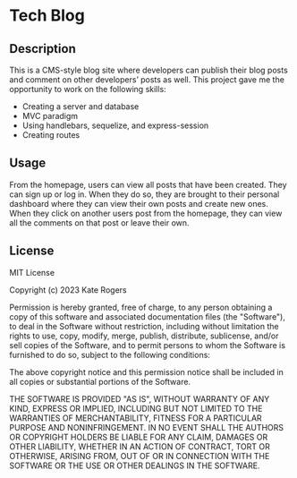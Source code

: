 # Tech Blog

## Description

This is a CMS-style blog site where developers can publish their blog posts and comment on other developers’ posts as well. This project gave me the opportunity to work on the following skills:

- Creating a server and database
- MVC paradigm
- Using handlebars, sequelize, and express-session
- Creating routes

## Usage

From the homepage, users can view all posts that have been created. They can sign up or log in. When they do so, they are brought to their personal dashboard where they can view their own posts and create new ones. When they click on another users post from the homepage, they can view all the comments on that post or leave their own.

## License

MIT License

Copyright (c) 2023 Kate Rogers

Permission is hereby granted, free of charge, to any person obtaining a copy
of this software and associated documentation files (the "Software"), to deal
in the Software without restriction, including without limitation the rights
to use, copy, modify, merge, publish, distribute, sublicense, and/or sell
copies of the Software, and to permit persons to whom the Software is
furnished to do so, subject to the following conditions:

The above copyright notice and this permission notice shall be included in all
copies or substantial portions of the Software.

THE SOFTWARE IS PROVIDED "AS IS", WITHOUT WARRANTY OF ANY KIND, EXPRESS OR
IMPLIED, INCLUDING BUT NOT LIMITED TO THE WARRANTIES OF MERCHANTABILITY,
FITNESS FOR A PARTICULAR PURPOSE AND NONINFRINGEMENT. IN NO EVENT SHALL THE
AUTHORS OR COPYRIGHT HOLDERS BE LIABLE FOR ANY CLAIM, DAMAGES OR OTHER
LIABILITY, WHETHER IN AN ACTION OF CONTRACT, TORT OR OTHERWISE, ARISING FROM,
OUT OF OR IN CONNECTION WITH THE SOFTWARE OR THE USE OR OTHER DEALINGS IN THE
SOFTWARE.
